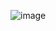 ![image](https://user-images.githubusercontent.com/37501487/205096245-f647d1e1-0673-41cf-9533-455c12aace33.png)
